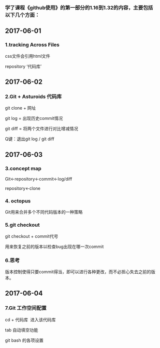 ### 学了课程《github使用》的第一部分的1.16到1.32的内容，主要包括以下几个方面：
## 2017-06-01
### 1.tracking Across Files
css文件会引用html文件

repository ‘代码库’
## 2017-06-02
### 2.Git + Asturoids 代码库
git clone + 网址

git log = 出现历史commit情况

git diff = 将两个文件进行对比增减情况

Q键：退出git log / git diff
## 2017-06-03
### 3.concept map
Git<-repository<-commit<-log/diff

repository<-clone
### 4. octopus
Git用来合并多个不同代码版本的一种策略
### 5.git checkout
git checkout + commit代号

用来恢复之前的版本以检查bug出现在哪一次commit
### 6.思考
版本控制使得只要commit得当，即可以进行各种更改，而不必担心失去之前的版本。
## 2017-06-04
### 7.Git 工作空间配置
cd + 代码库  进入该代码库

tab 自动填空功能

git bash 的各项设置
